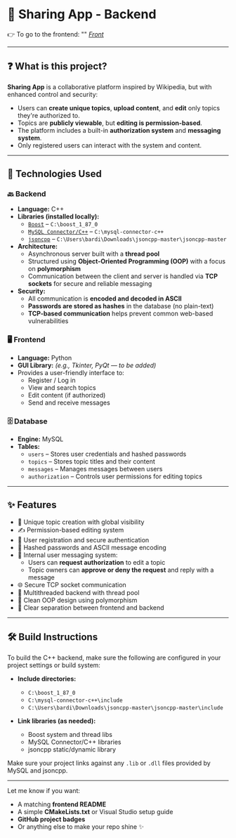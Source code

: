 # 📘 Sharing App - Backend

👉 To go to the frontend: "" *[Front](https://github.com/1997alon/SharingFront)*

---

## ❓ What is this project?

**Sharing App** is a collaborative platform inspired by Wikipedia, but with enhanced control and security:

- Users can **create unique topics**, **upload content**, and **edit** only topics they're authorized to.
- Topics are **publicly viewable**, but **editing is permission-based**.
- The platform includes a built-in **authorization system** and **messaging system**.
- Only registered users can interact with the system and content.

---

## 🧠 Technologies Used

### 🔙 Backend

- **Language:** C++
- **Libraries (installed locally):**
  - [`Boost`](https://www.boost.org/) – `C:\boost_1_87_0`
  - [`MySQL Connector/C++`](https://dev.mysql.com/downloads/connector/cpp/) – `C:\mysql-connector-c++`
  - [`jsoncpp`](https://github.com/open-source-parsers/jsoncpp) – `C:\Users\bardi\Downloads\jsoncpp-master\jsoncpp-master`
- **Architecture:**
  - Asynchronous server built with a **thread pool**
  - Structured using **Object-Oriented Programming (OOP)** with a focus on **polymorphism**
  - Communication between the client and server is handled via **TCP sockets** for secure and reliable messaging
- **Security:**
  - All communication is **encoded and decoded in ASCII**
  - **Passwords are stored as hashes** in the database (no plain-text)
  - **TCP-based communication** helps prevent common web-based vulnerabilities

### 🖥️ Frontend

- **Language:** Python
- **GUI Library:** *(e.g., Tkinter, PyQt — to be added)*
- Provides a user-friendly interface to:
  - Register / Log in
  - View and search topics
  - Edit content (if authorized)
  - Send and receive messages

### 🗄️ Database

- **Engine:** MySQL
- **Tables:**
  - `users` – Stores user credentials and hashed passwords
  - `topics` – Stores topic titles and their content
  - `messages` – Manages messages between users
  - `authorization` – Controls user permissions for editing topics

---

## ✨ Features

- 🧾 Unique topic creation with global visibility
- ✍️ Permission-based editing system
- 👤 User registration and secure authentication
- 🔐 Hashed passwords and ASCII message encoding
- 📩 Internal user messaging system:
  - Users can **request authorization** to edit a topic
  - Topic owners can **approve or deny the request** and reply with a message
- 🌐 Secure TCP socket communication
- 🧵 Multithreaded backend with thread pool
- 🧠 Clean OOP design using polymorphism
- 🔄 Clear separation between frontend and backend

---

## 🛠️ Build Instructions

To build the C++ backend, make sure the following are configured in your project settings or build system:

- **Include directories:**
  - `C:\boost_1_87_0`
  - `C:\mysql-connector-c++\include`
  - `C:\Users\bardi\Downloads\jsoncpp-master\jsoncpp-master\include`

- **Link libraries (as needed):**
  - Boost system and thread libs
  - MySQL Connector/C++ libraries
  - jsoncpp static/dynamic library

Make sure your project links against any `.lib` or `.dll` files provided by MySQL and jsoncpp.

---

Let me know if you want:

- A matching **frontend README**
- A simple **CMakeLists.txt** or Visual Studio setup guide
- **GitHub project badges**
- Or anything else to make your repo shine ✨
